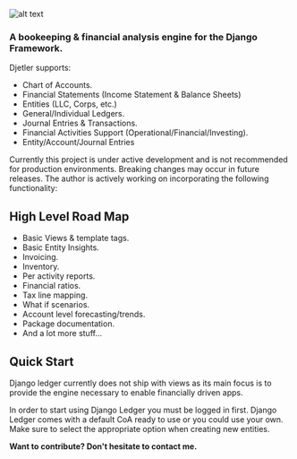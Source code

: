 ![alt text](https://storage.googleapis.com/djetler/logo/v1/djetler-logo%402x.png)

### A bookeeping & financial analysis engine for the Django Framework.

Djetler supports:

- Chart of Accounts.
- Financial Statements (Income Statement & Balance Sheets)
- Entities (LLC, Corps, etc.)
- General/Individual Ledgers.
- Journal Entries & Transactions.
- Financial Activities Support (Operational/Financial/Investing).
- Entity/Account/Journal Entries 

Currently this project is under active development and is not recommended for production environments.
Breaking changes may occur in future releases.
The author is actively working on incorporating the following functionality:

## High Level Road Map
- Basic Views & template tags.
- Basic Entity Insights.
- Invoicing.
- Inventory.
- Per activity reports.
- Financial ratios.
- Tax line mapping.
- What if scenarios.
- Account level forecasting/trends.
- Package documentation.
- And a lot more stuff...

## Quick Start
Django ledger currently does not ship with views as its main focus is to provide the
engine necessary to enable financially driven apps.

In order to start using Django Ledger you must be logged in first.
Django Ledger comes with a default CoA ready to use or you could use your own.
Make sure to select the appropriate option when creating new entities.

__Want to contribute? Don't hesitate to contact me.__